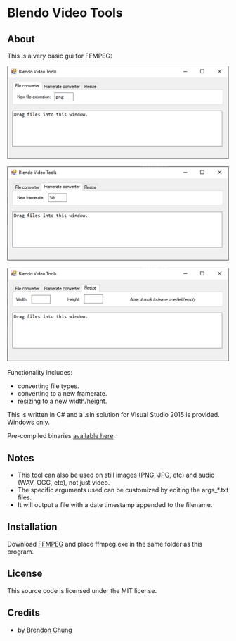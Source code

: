 # Blendo Video Tools

## About
This is a very basic gui for FFMPEG:

![](screenshot1.png)

![](screenshot2.png)

![](screenshot3.png)

Functionality includes:
- converting file types.
- converting to a new framerate.
- resizing to a new width/height.

This is written in C# and a .sln solution for Visual Studio 2015 is provided. Windows only.

Pre-compiled binaries [available here](https://github.com/blendogames/blendovideotools/releases/tag/release).

## Notes
- This tool can also be used on still images (PNG, JPG, etc) and audio (WAV, OGG, etc), not just video.
- The specific arguments used can be customized by editing the args_*.txt files.
- It will output a file with a date timestamp appended to the filename.

## Installation
Download [FFMPEG](https://www.ffmpeg.org/download.html#build-windows) and place ffmpeg.exe in the same folder as this program.

## License
This source code is licensed under the MIT license.

## Credits
- by [Brendon Chung](https://blendogames.com)

